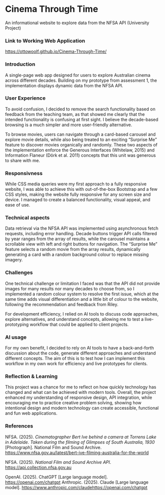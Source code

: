 # Cinema Through Time

An informational website to explore data from the NFSA API (University Project)

### Link to Working Web Application

https://ottowoolf.github.io/Cinema-Through-Time/

### Introduction

A single-page web app designed for users to explore Australian cinema across different decades. Building on my prototype from assessment 1, the implementation displays dynamic data from the NFSA API.

### User Experience

To avoid confusion, I decided to remove the search functionality based on feedback from the teaching team, as that showed me clearly that the intended functionality is confusing at first sight. I believe the decade-based browsing is a much simpler and more user-friendly alternative.

To browse movies, users can navigate through a card-based carousel and explore movie details, while also being treated to an exciting “Surprise Me” feature to discover movies organically and randomly. These two aspects of the implementation enforce the Generous Interfaces (Whitelaw, 2015) and Information Flaneur (Dörk et al. 2011) concepts that this unit was generous to share with me.

### Responsivness

While CSS media queries were my first approach to a fully responsive website, I was able to achieve this with out-of-the-box Bootstrap and a few CSS styles, making the website fully responsive for any screen size and device. I managed to create a balanced functionality, visual appeal, and ease of use.

### Technical aspects

Data retrieval via the NFSA API was implemented using asynchronous fetch requests, including error handling. Decade buttons trigger API calls filtered by year ranges from the array of results, while the carousel maintains a scrollable view with left and right buttons for navigation. The “Surprise Me” feature selects a random movie from the array results, dynamically generating a card with a random background colour to replace missing imagery.

### Challenges

One technical challenge or limitation I faced was that the API did not provide images for many results nor many decades to choose from, so I implemented a random colour system to resolve the first issue, which at the same time adds visual differentiation and a little bit of colour to the website, following the recommendation and feedback from Riley.

For development efficiency, I relied on AI tools to discuss code approaches, explore alternatives, and understand concepts, allowing me to test a live-prototyping workflow that could be applied to client projects.

### AI usage

For my own benefit, I decided to rely on AI tools to have a back-and-forth discussion about the code, generate different approaches and understand different concepts. The aim of this is to test how I can implement this workflow in my own work for efficiency and live prototypes for clients.

### Reflection & Learning

This project was a chance for me to reflect on how quickly technology has changed and what can be achieved with modern tools. Overall, the project enhanced my understanding of responsive design, API integration, while encouraging me to practice creative problem solving, showing how intentional design and modern technology can create accessible, functional and fun web applications.

### References

NFSA. (2025). _Cinematographer Bert Ive behind a camera at Torrens Lake in Adelaide. Taken during the filming of Glimpses of South Australia, 1930_ [Photograph]. National Film and Sound Archive. https://www.nfsa.gov.au/latest/bert-ive-filming-australia-for-the-world

NFSA. (2025). _National Film and Sound Archive API_. https://api.collection.nfsa.gov.au

OpenAI. (2025). ChatGPT [Large language model]. https://openai.com/chatgpt
Anthropic. (2025). Claude [Large language model]. https://www.anthropic.com/claudehttps://openai.com/chatgpt
